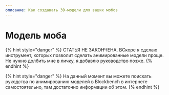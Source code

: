 ```yaml
---
описание: Как создавать 3D-модели для ваших мобов
---
```


# Модель моба

{% hint style="danger" %}
СТАТЬЯ НЕ ЗАКОНЧЕНА. ВСкоре я сделаю инструмент, которых позволит сделать анимированные модели проще.  
Не нужно долбить мне в личку, я добавлю руководство позже.
{% endhint %}

{% hint style="danger" %}
На данный момент вы можете поискать рукодства по анимированию моделей в Blockbench в интернете самостоятельно, там достаточно информации об этом.
{% endhint %}

